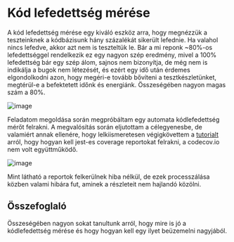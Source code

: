 # Kód lefedettség mérése
A kód lefedettség mérése egy kiváló eszköz arra, hogy megnézzük a teszteinknek a kódbázisunk hány százalékát sikerült lefednie. 
Ha valahol nincs lefedve, akkor azt nem is teszteltük le. Bár a mi reponk ~80%-os lefedettséggel rendelkezik ez egy nagyon szép eredmény, 
mivel a 100% lefedettség bár egy szép álom, sajnos nem bizonyítja, de még nem is indikálja a bugok nem létezését, és ezért egy idő után érdemes elgondolkodni azon, 
hogy megéri-e tovább bővíteni a tesztkészletünket, megtérül-e a befektetett időnk és energiánk. Összeségében nagyon magas szám a 80%. 

![image](https://user-images.githubusercontent.com/61234783/118362358-86b6a680-b58f-11eb-97db-8955398b05cd.png)

Feladatom megoldása során megpróbáltam egy automata kódlefedettség mérőt felrakni. A megvalósítás során eljutottam a célegyenesbe, de valamiért annak ellenére,
hogy lelkiismeretesen végigkövettem a [tutorialt](https://www.freecodecamp.org/news/get-your-npm-package-covered-with-jest-and-codecov-9a4cb22b93f4/) arról, hogy hogyan kell jest-es coverage reportokat felrakni, a codecov.io nem volt együttműködő.

![image](https://user-images.githubusercontent.com/61234783/118362626-79e68280-b590-11eb-98a8-7e36650eeb9b.png)

Mint látható a reportok felkerülnek hiba nélkül, de ezek processzálása közben valami hibára fut, aminek a részleteit nem hajlandó közölni.
## Összefoglaló
Összeségében nagyon sokat tanultunk arról, hogy mire is jó a kódlefedettség mérése és hogy hogyan kell egy ilyet beüzemelni nagyjából.
